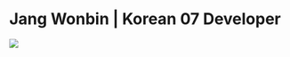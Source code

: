 # Jang Wonbin | Korean 07 Developer
<a href="https://www.instagram.com/_wxn.bin" target="_blank"><img src="https://img.shields.io/badge/_wxn.bin-#E4405F?style=plastic&logo=instagram&logoColor=#ffffff"/></a>

<!--
**wonbin5264/wonbin5264** is a ✨ _special_ ✨ repository because its `README.md` (this file) appears on your GitHub profile.

Here are some ideas to get you started:

- 🔭 I’m currently working on ...
- 🌱 I’m currently learning ...
- 👯 I’m looking to collaborate on ...
- 🤔 I’m looking for help with ...
- 💬 Ask me about ...
- 📫 How to reach me: ...
- 😄 Pronouns: ...
- ⚡ Fun fact: ...
-->
